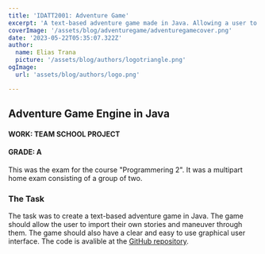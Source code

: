 ```yaml
---
title: 'IDATT2001: Adventure Game'
excerpt: 'A text-based adventure game made in Java. Allowing a user to import their own stories and maneuver through them.'
coverImage: '/assets/blog/adventuregame/adventuregamecover.png'
date: '2023-05-22T05:35:07.322Z'
author:
  name: Elias Trana
  picture: '/assets/blog/authors/logotriangle.png'
ogImage:
  url: 'assets/blog/authors/logo.png'

---
```


## Adventure Game Engine in Java

#### **WORK:** TEAM SCHOOL PROJECT
#### **GRADE:** A

This was the exam for the course "Programmering 2". It was a multipart home exam consisting of a group of two. 

### The Task

The task was to create a text-based adventure game in Java. The game should allow the user to import their own stories and maneuver through them. The game should also have a clear and easy to use graphical user interface. The code is avalible at the [GitHub repository](https://github.com/Eliastrana/AdventureGame).
